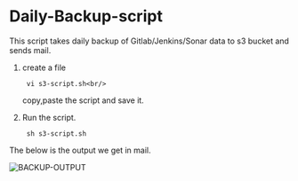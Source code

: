 # Daily-Backup-script

This script takes daily backup of Gitlab/Jenkins/Sonar data to s3 bucket and sends mail.<br/>

1. create a file<br/>

        vi s3-script.sh<br/>
   copy,paste the script and save it.<br/>
   
2. Run the script.<br/>

        sh s3-script.sh

The below is the output we get in mail.


![BACKUP-OUTPUT](https://user-images.githubusercontent.com/33515288/37863400-9ef8bd68-2f83-11e8-9c94-16bc99cf59b8.png)
